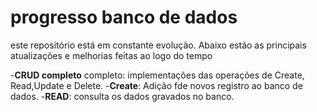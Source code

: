# progresso banco de dados 
este repositório está em constante evolução. Abaixo estão as principais atualizações e melhorias feitas ao logo do tempo

  -**CRUD completo** completo: implementações das operações de Create, Read,Update e Delete.
  -**Create**: Adição fde novos registro ao banco de dados.
  -**READ**: consulta os dados gravados no banco.